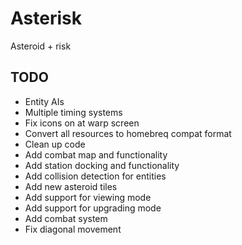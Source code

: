 # Asterisk
Asteroid + risk

## TODO
- Entity AIs
- Multiple timing systems 
- Fix icons on at warp screen
- Convert all resources to homebreq compat format
- Clean up code
- Add combat map and functionality
- Add station docking and functionality
- Add collision detection for entities
- Add new asteroid tiles
- Add support for viewing mode
- Add support for upgrading mode
- Add combat system
- Fix diagonal movement

